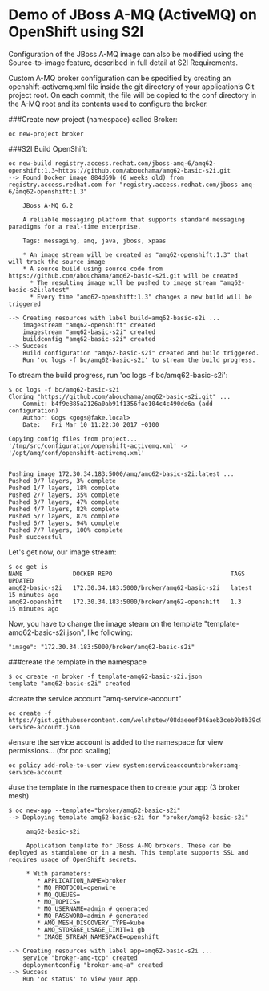 # Demo of JBoss A-MQ (ActiveMQ) on OpenShift using S2I

Configuration of the JBoss A-MQ image can also be modified using the Source-to-image feature, 
described in full detail at S2I Requirements.

Custom A-MQ broker configuration can be specified by creating an openshift-activemq.xml file inside 
the git directory of your application’s Git project root. On each commit, 
the file will be copied to the conf directory in the A-MQ root and its contents used to configure the broker.

###Create new project (namespace) called Broker:

```
oc new-project broker
```

###S2I Build OpenShift:

```
oc new-build registry.access.redhat.com/jboss-amq-6/amq62-openshift:1.3~https://github.com/abouchama/amq62-basic-s2i.git
--> Found Docker image 884d69b (6 weeks old) from registry.access.redhat.com for "registry.access.redhat.com/jboss-amq-6/amq62-openshift:1.3"

    JBoss A-MQ 6.2 
    -------------- 
    A reliable messaging platform that supports standard messaging paradigms for a real-time enterprise.

    Tags: messaging, amq, java, jboss, xpaas

    * An image stream will be created as "amq62-openshift:1.3" that will track the source image
    * A source build using source code from https://github.com/abouchama/amq62-basic-s2i.git will be created
      * The resulting image will be pushed to image stream "amq62-basic-s2i:latest"
      * Every time "amq62-openshift:1.3" changes a new build will be triggered

--> Creating resources with label build=amq62-basic-s2i ...
    imagestream "amq62-openshift" created
    imagestream "amq62-basic-s2i" created
    buildconfig "amq62-basic-s2i" created
--> Success
    Build configuration "amq62-basic-s2i" created and build triggered.
    Run 'oc logs -f bc/amq62-basic-s2i' to stream the build progress.
```
To stream the build progress, run 'oc logs -f bc/amq62-basic-s2i':

```
$ oc logs -f bc/amq62-basic-s2i
Cloning "https://github.com/abouchama/amq62-basic-s2i.git" ...
	Commit:	b4f9e885a2126a0ab91f1356fae104c4c490de6a (add configuration)
	Author:	Gogs <gogs@fake.local>
	Date:	Fri Mar 10 11:22:30 2017 +0100

Copying config files from project...
'/tmp/src/configuration/openshift-activemq.xml' -> '/opt/amq/conf/openshift-activemq.xml'


Pushing image 172.30.34.183:5000/amq/amq62-basic-s2i:latest ...
Pushed 0/7 layers, 3% complete
Pushed 1/7 layers, 18% complete
Pushed 2/7 layers, 35% complete
Pushed 3/7 layers, 47% complete
Pushed 4/7 layers, 82% complete
Pushed 5/7 layers, 87% complete
Pushed 6/7 layers, 94% complete
Pushed 7/7 layers, 100% complete
Push successful
```
Let's get now, our image stream:

```
$ oc get is
NAME              DOCKER REPO                                 TAGS      UPDATED
amq62-basic-s2i   172.30.34.183:5000/broker/amq62-basic-s2i   latest    15 minutes ago
amq62-openshift   172.30.34.183:5000/broker/amq62-openshift   1.3       15 minutes ago
```

Now, you have to change the image steam on the template "template-amq62-basic-s2i.json", like following:

```
"image": "172.30.34.183:5000/broker/amq62-basic-s2i"
```

###create the template in the namespace
```
$ oc create -n broker -f template-amq62-basic-s2i.json 
template "amq62-basic-s2i" created
```
#create the service account "amq-service-account"
```
oc create -f https://gist.githubusercontent.com/welshstew/08daeeef046aeb3ceb9b8b39c9e0d243/raw/1c9535126b57ab7c8adc4ae0859583c20c25eca9/amq-service-account.json
```

#ensure the service account is added to the namespace for view permissions... (for pod scaling)
```
oc policy add-role-to-user view system:serviceaccount:broker:amq-service-account
```

#use the template in the namespace then to create your app (3 broker mesh)
```
$ oc new-app --template="broker/amq62-basic-s2i"
--> Deploying template amq62-basic-s2i for "broker/amq62-basic-s2i"

     amq62-basic-s2i
     ---------
     Application template for JBoss A-MQ brokers. These can be deployed as standalone or in a mesh. This template supports SSL and requires usage of OpenShift secrets.

     * With parameters:
        * APPLICATION_NAME=broker
        * MQ_PROTOCOL=openwire
        * MQ_QUEUES=
        * MQ_TOPICS=
        * MQ_USERNAME=admin # generated
        * MQ_PASSWORD=admin # generated
        * AMQ_MESH_DISCOVERY_TYPE=kube
        * AMQ_STORAGE_USAGE_LIMIT=1 gb
        * IMAGE_STREAM_NAMESPACE=openshift

--> Creating resources with label app=amq62-basic-s2i ...
    service "broker-amq-tcp" created
    deploymentconfig "broker-amq-a" created
--> Success
    Run 'oc status' to view your app.
```